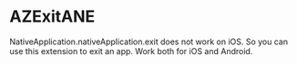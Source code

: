 AZExitANE
=========

NativeApplication.nativeApplication.exit does not work on iOS. So you can use this extension to exit an app.
Work both for iOS and Android.
